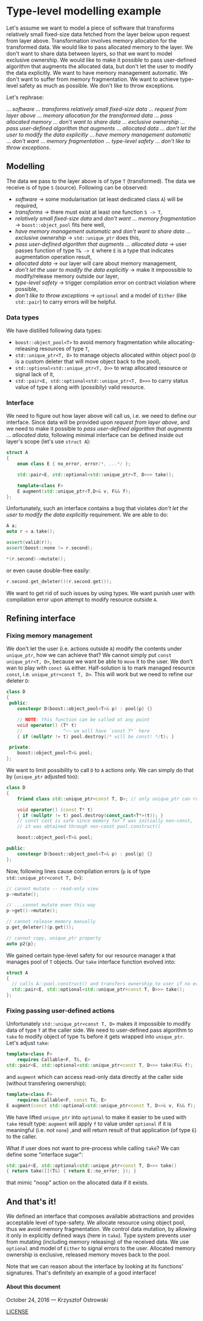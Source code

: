 
# Type-level modelling example

Let's assume we want to model a piece of software that transforms relatively small fixed-size data fetched from the layer below upon request from layer above. Transformation involves memory allocation for the transformed data. We would like to pass allocated memory to the layer. We don't want to share data between layers, so that we want to model exclusive ownership. We would like to make it possible to pass user-defined algorithm that augments the allocated data, but don't let the user to modify the data explicitly. We want to have memory management automatic. We don't want to suffer from memory fragmentation. We want to achieve type-level safety as much as possible. We don't like to throw exceptions.

Let's rephrase:

... *software* ... *transforms* *relatively small fixed-size data* ... *request from layer above* ... *memory allocation for the transformed data* ... *pass allocated memory* ... *don't want to share data* ... *exclusive ownership* ... *pass user-defined algorithm that augments* ... *allocated data* ... *don't let the user to modify the data explicitly* ... *have memory management automatic* ... *don't want* ... *memory fragmentation* ... *type-level safety* ... *don't like to throw exceptions*.

## Modelling

The data we pass to the layer above is of type `T` (transformed). The data we receive is of type `S` (source). Following can be observed:

* *software* → some modularisation (at least dedicated class `A`) will be required,
* *transforms* → there must exist at least one function `S -> T`,
* *relatively small fixed-size data* and *don't want* ... *memory fragmentation* → `boost::object_pool` fits here well,
* *have memory management automatic* and *don't want to share data* ... *exclusive ownership* → `std::unique_ptr` does this,
* *pass user-defined algorithm that augments* ... *allocated data* → user passes function of type `T& -> E` where `E` is a type that indicates augmentation operation result,
* *allocated data* → our layer will care about memory management,
* *don't let the user to modify the data explicitly* → make it impoossible to modify/release memory outside our layer,
* *type-level safety* → trigger compilation error on contract violation where possible,
* *don't like to throw exceptions* → `optional` and a model of `Either` (like `std::pair`) to carry errors will be helpful.

### Data types

We have distilled following data types:
* `boost::object_pool<T>` to avoid memory fragmentation while allocating-releasing resources of type `T`,
* `std::unique_ptr<T, D>` to manage objects allocated within object pool (`D` is a custom deleter that will move object back to the pool),
* `std::optional<std::unique_ptr<T, D>>` to wrap allocated resource or signal lack of it,
* `std::pair<E, std::optional<std::unique_ptr<T, D>>>` to carry status value of type `E` along with (possibily) valid resource.

### Interface

We need to figure out how layer above will call us, i.e. we need to define our interface. Since data will be provided upon *request from layer above*, and we need to make it possible to *pass user-defined algorithm that augments* ... *allocated data*, following minimal interface can be defined inside out layer's scope (let's use `struct A`):

```c++
struct A
{
    enum class E { no_error, error/*, ...*/ };

    std::pair<E, std::optional<std::unique_ptr<T, D>>> take();

    template<class F>
    E augment(std::unique_ptr<T,D>& v, F&& f);
};
```

Unfortunately, such an interface contains a bug that violates *don't let the user to modify the data explicitly* requirement. We are able to do: 

```c++
A a;
auto r = a.take();

assert(valid(r));
assert(boost::none != r.second);

*(r.second)->mutate();
```

or even cause double-free easily:

```c++
r.second.get_deleter()(r.second.get());
```

We want to get rid of such issues by using types. We want punish user with compilation error upon attempt to modify resource outside `A`.

## Refining interface

### Fixing memory management

We don't let the user (i.e. actions outside `A`) modify the contents under `unique_ptr`, how we can achieve that? We cannot simply put `const unique_ptr<T, D>`, because we want be able to `move` it to the user. We don't wan to play with `const &&` either. Half-solution is to mark managed resource `const`, i.e. `unique_ptr<const T, D>`. This will work but we need to refine our deleter `D`:

```c++
class D
{
 public:
    constexpr D(boost::object_pool<T>& p) : pool{p} {}

    // NOTE: this function can be called at any point
    void operator() (T* t)
    //               ^~~ we will have `const T*` here
    { if (nullptr != t) pool.destroy(/* will be const! */t); }

 private:
    boost::object_pool<T>& pool;
};
```

We want to limit possibility to call `D` to `A` actions only. We can simply do that by (`unique_ptr` adjusted too):

```c++
class D
{
    friend class std::unique_ptr<const T, D>; // only unique_ptr can run this deleter

    void operator() (const T* t)
    { if (nullptr != t) pool.destroy(const_cast<T*>(t)); }
    // const cast is safe since memory for T was initially non-const,
    // it was obtained through non-const pool.construct()

    boost::object_pool<T>& pool;

public:
    constexpr D(boost::object_pool<T>& p) : pool{p} {}
};
```

Now, following lines cause compilation errors (`p` is of type `std::unique_ptr<const T, D>`):


```c++
// cannot mutate -- read-only view
p->mutate();

// ...cannot mutate even this way
p->get()->mutate();

// cannot release memory manually
p.get_deleter()(p.get());

// cannot copy, unique_ptr property
auto p2{p};
```

We gained certain type-level safety for our resource manager `A` that manages pool of `T` objects. Our `take` interface function evolved into:

```c++
struct A
{
  // calls A::pool.construct() and transfers ownership to user if no errors
  std::pair<E, std::optional<std::unique_ptr<const T, D>>> take();
};
```

### Fixing passing user-defined actions

Unfortunately `std::unique_ptr<const T, D>` makes it impossible to modify data of type `T` at the caller side. We need to user-defined pass algorithm to `take` to modify object of type `T&` before it gets wrapped into `unique_ptr`. Let's adjust `take`:

```c++
template<class F>
    requires Callable<F, T&, E>
std::pair<E, std::optional<std::unique_ptr<const T, D>>> take(F&& f);
```

and `augment` which can access read-only data directly at the caller side (without transfering ownership):

```c++
template<class F>
    requires Callable<F, const T&, E>
E augment(const std::optional<std::unique_ptr<const T, D>>& v, F&& f);
```

We have lifted `unique_ptr` into `optional` to make it easier to be used with `take` result type: `augment` will apply `f` to value under `optional` if it is meaningful (i.e. not `none`) ,and will return result of that application (of type `E`) to the caller.

What if user does not want to pre-process while calling `take`? We can define some "interface sugar":

```c++
std::pair<E, std::optional<std::unique_ptr<const T, D>>> take()
{ return take([](T&) { return E::no_error; }); }
```

that mimic "noop" action on the allocated data if it exists.

## And that's it!

We defined an interface that composes available abstractions and provides acceptable level of type-safety. We allocate resource using object pool, thus we avoid memory fragmentation. We control data mutation, by allowing it only in explicitly defined ways (here in `take`). Type system prevents user from mutating (including memory releasing) of the received data. We use `optional` and model of `Either` to signal errors to the user. Allocated memory ownership is exclusive, released memory moves back to the pool.

Note that we can reason about the interface by looking at its functions' signatures. That's definitely an example of a good interface!

#### About this document

October 24, 2016 &mdash; Krzysztof Ostrowski

[LICENSE](https://github.com/insooth/insooth.github.io/blob/master/LICENSE)
